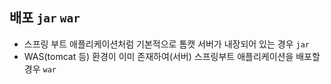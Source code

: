 ## 배포 `jar` `war`
- 스프링 부트 애플리케이션처럼 기본적으로 톰캣 서버가 내장되어 있는 경우 `jar`
- WAS(tomcat 등) 환경이 이미 존재하여(서버) 스프링부트 애플리케이션을 배포할 경우 `war`

